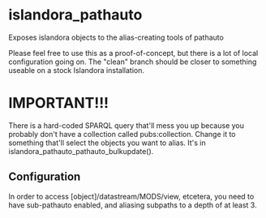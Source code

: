 islandora_pathauto
==================

Exposes islandora objects to the alias-creating tools of pathauto

Please feel free to use this as a proof-of-concept, but there is a lot of local configuration going on.
The "clean" branch should be closer to something useable on a stock Islandora installation.


IMPORTANT!!!
============

There is a hard-coded SPARQL query that'll mess you up because you probably don't have a collection called pubs:collection. 
Change it to something that'll select the objects you want to alias. It's in islandora_pathauto_pathauto_bulkupdate(). 

Configuration
-------------

In order to access [object]/datastream/MODS/view, etcetera, you need to have sub-pathauto enabled, and aliasing subpaths to a depth of at least 3. 

